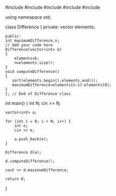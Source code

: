 #include <cmath>
#include <cstdio>
#include <vector>
#include <iostream>
#include <algorithm>

using namespace std;

class Difference {
    private:
    vector<int> elements;
  
  	public:
  	int maximumDifference,n;
  	// Add your code here
    Difference(vector<int> b)
    {
        elements=b;
        n=elements.size();
    }
    void computeDifference()
    {  
       sort(elements.begin(),elements.end());
       maximumDifference=elements[n-1]-elements[0];
    }
    }; // End of Difference class

int main() {
    int N;
    cin >> N;
    
    vector<int> a;
    
    for (int i = 0; i < N; i++) {
        int e;
        cin >> e;
        
        a.push_back(e);
    }
    
    Difference d(a);
    
    d.computeDifference();
    
    cout << d.maximumDifference;
    
    return 0;
}
